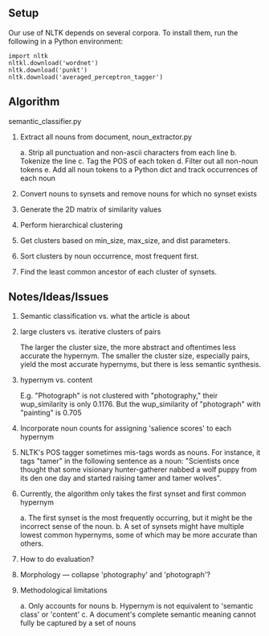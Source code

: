 ## Setup

Our use of NLTK depends on several corpora.
To install them, run the following in a Python environment:

```
import nltk
nltkl.download('wordnet')
nltk.download('punkt')
nltk.download('averaged_perceptron_tagger')
```

## Algorithm

semantic_classifier.py

1. Extract all nouns from document, noun_extractor.py

    a. Strip all punctuation and non-ascii characters from each line
    b. Tokenize the line
    c. Tag the POS of each token
    d. Filter out all non-noun tokens
    e. Add all noun tokens to a Python dict and track occurrences of each noun

2. Convert nouns to synsets and remove nouns for which no synset exists

3. Generate the 2D matrix of similarity values

4. Perform hierarchical clustering

5. Get clusters based on min_size, max_size, and dist parameters.

6. Sort clusters by noun occurrence, most frequent first.

7. Find the least common ancestor of each cluster of synsets.


## Notes/Ideas/Issues

1. Semantic classification vs. what the article is about

2. large clusters vs. iterative clusters of pairs

    The larger the cluster size, the more abstract and oftentimes less accurate
    the hypernym. The smaller the cluster size, especially pairs, yield the
    most accurate hypernyms, but there is less semantic synthesis.

3. hypernym vs. content

    E.g. "Photograph" is not clustered with "photography," their wup_similarity
    is only 0.1176. But the wup_similarity of "photograph" with "painting" is
    0.705

4. Incorporate noun counts for assigning 'salience scores' to each hypernym

5. NLTK's POS tagger sometimes mis-tags words as nouns. For instance, it tags "tamer"
in the following sentence as a noun: "Scientists once thought that some visionary hunter-gatherer nabbed a wolf puppy from its den one day and started raising tamer and tamer wolves".

6. Currently, the algorithm only takes the first synset and first common hypernym

    a. The first synset is the most frequently occurring, but it might be the
    incorrect sense of the noun.
    b. A set of synsets might have multiple lowest common hypernyms, some of which
    may be more accurate than others.

7. How to do evaluation?

8. Morphology — collapse 'photography' and 'photograph'?

9. Methodological limitations

    a. Only accounts for nouns
    b. Hypernym is not equivalent to 'semantic class' or 'content'
    c. A document's complete semantic meaning cannot fully be captured by a set
    of nouns